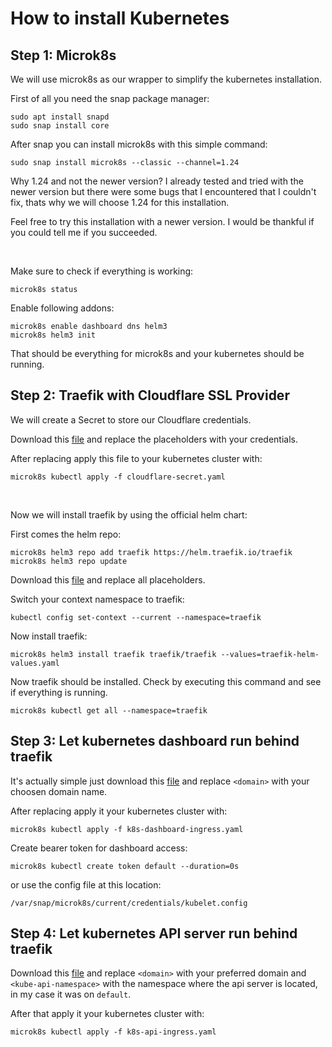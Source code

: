 # How to install Kubernetes

## Step 1: Microk8s


We will use microk8s as our wrapper to simplify the kubernetes installation.

First of all you need the snap package manager:

```
sudo apt install snapd
sudo snap install core
```

After snap you can install microk8s with this simple command:

```
sudo snap install microk8s --classic --channel=1.24
```

Why 1.24 and not the newer version? I already tested and tried with the newer version but there were some bugs that I encountered that I couldn't fix, thats why we will choose 1.24 for this installation.

Feel free to try this installation with a newer version.
I would be thankful if you could tell me if you succeeded.

<br>

Make sure to check if everything is working:
```
microk8s status
```

Enable following addons:

```
microk8s enable dashboard dns helm3
microk8s helm3 init
```

That should be everything for microk8s and your kubernetes should be running.

## Step 2: Traefik with Cloudflare SSL Provider

We will create a Secret to store our Cloudflare credentials.

Download this <a href="/installation/files/cloudflare-secret.yaml">file</a>
and replace the placeholders with your credentials.

After replacing apply this file to your kubernetes cluster with:
```
microk8s kubectl apply -f cloudflare-secret.yaml
```

<br>

Now we will install traefik by using the official helm chart:


First comes the helm repo:
```
microk8s helm3 repo add traefik https://helm.traefik.io/traefik
microk8s helm3 repo update
```

Download this <a href="/installation/files/traefik-helm-values.yaml">file</a>
and replace all placeholders.

Switch your context namespace to traefik:
```
kubectl config set-context --current --namespace=traefik
```
Now install traefik:

```
microk8s helm3 install traefik traefik/traefik --values=traefik-helm-values.yaml
```

Now traefik should be installed. Check by executing this command and see if everything is running.

```
microk8s kubectl get all --namespace=traefik
```

## Step 3: Let kubernetes dashboard run behind traefik

It's actually simple just download this <a href="/installation/files/k8s-dashboard-ingress.yaml">file</a> and replace `<domain>` with your choosen domain name.

After replacing apply it your kubernetes cluster with:
```
microk8s kubectl apply -f k8s-dashboard-ingress.yaml
```

Create bearer token for dashboard access:
```
microk8s kubectl create token default --duration=0s
```

or use the config file at this location:

```
/var/snap/microk8s/current/credentials/kubelet.config
```

## Step 4: Let kubernetes API server run behind traefik

Download this <a href="/installation/files/k8s-api-ingress.yaml">file</a>
and replace `<domain>` with your preferred domain and `<kube-api-namespace>`
with the namespace where the api server is located, in my case it was on `default`.

After that apply  it your kubernetes cluster with:
```
microk8s kubectl apply -f k8s-api-ingress.yaml
```








